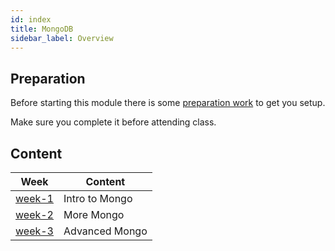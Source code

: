 ```yaml
---
id: index
title: MongoDB
sidebar_label: Overview
---
```


## Preparation

Before starting this module there is some [preparation work](./preparation) to get you setup.

Make sure you complete it before attending class.

## Content

| Week                         | Content        |
| ---------------------------- | -------------- |
| [week-1](./week-1/lesson.md) | Intro to Mongo |
| [week-2](./week-2/lesson.md) | More Mongo     |
| [week-3](./week-3/lesson.md) | Advanced Mongo |
